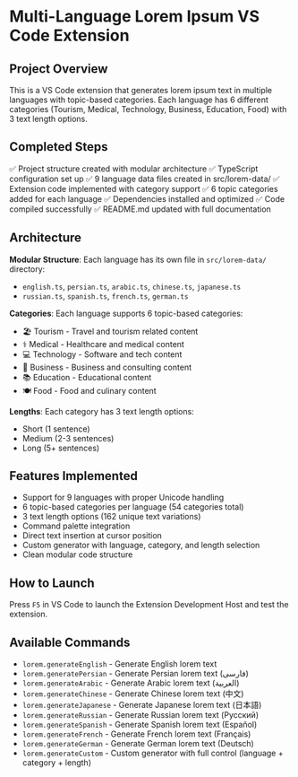 # Multi-Language Lorem Ipsum VS Code Extension

## Project Overview

This is a VS Code extension that generates lorem ipsum text in multiple languages with topic-based categories. Each language has 6 different categories (Tourism, Medical, Technology, Business, Education, Food) with 3 text length options.

## Completed Steps

✅ Project structure created with modular architecture
✅ TypeScript configuration set up
✅ 9 language data files created in src/lorem-data/
✅ Extension code implemented with category support
✅ 6 topic categories added for each language
✅ Dependencies installed and optimized
✅ Code compiled successfully
✅ README.md updated with full documentation

## Architecture

**Modular Structure**: Each language has its own file in `src/lorem-data/` directory:

- `english.ts`, `persian.ts`, `arabic.ts`, `chinese.ts`, `japanese.ts`
- `russian.ts`, `spanish.ts`, `french.ts`, `german.ts`

**Categories**: Each language supports 6 topic-based categories:

- 🏖️ Tourism - Travel and tourism related content
- ⚕️ Medical - Healthcare and medical content
- 💻 Technology - Software and tech content
- 💼 Business - Business and consulting content
- 📚 Education - Educational content
- 🍽️ Food - Food and culinary content

**Lengths**: Each category has 3 text length options:

- Short (1 sentence)
- Medium (2-3 sentences)
- Long (5+ sentences)

## Features Implemented

- Support for 9 languages with proper Unicode handling
- 6 topic-based categories per language (54 categories total)
- 3 text length options (162 unique text variations)
- Command palette integration
- Direct text insertion at cursor position
- Custom generator with language, category, and length selection
- Clean modular code structure

## How to Launch

Press `F5` in VS Code to launch the Extension Development Host and test the extension.

## Available Commands

- `lorem.generateEnglish` - Generate English lorem text
- `lorem.generatePersian` - Generate Persian lorem text (فارسی)
- `lorem.generateArabic` - Generate Arabic lorem text (العربية)
- `lorem.generateChinese` - Generate Chinese lorem text (中文)
- `lorem.generateJapanese` - Generate Japanese lorem text (日本語)
- `lorem.generateRussian` - Generate Russian lorem text (Русский)
- `lorem.generateSpanish` - Generate Spanish lorem text (Español)
- `lorem.generateFrench` - Generate French lorem text (Français)
- `lorem.generateGerman` - Generate German lorem text (Deutsch)
- `lorem.generateCustom` - Custom generator with full control (language + category + length)
